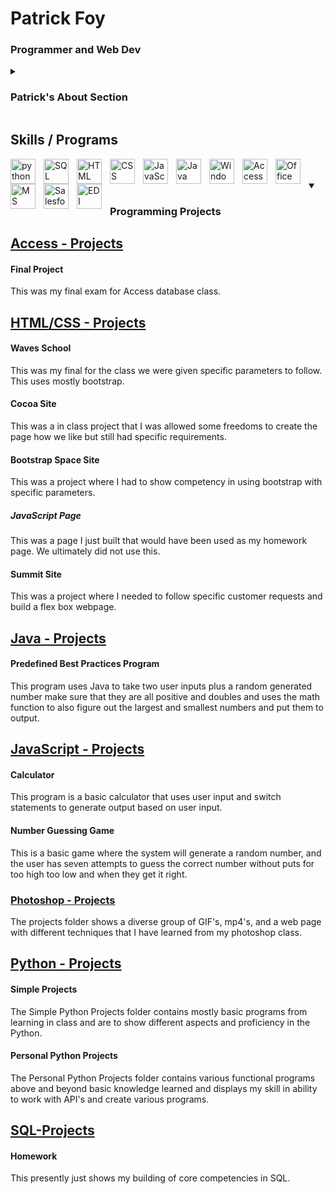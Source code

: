 # Patrick Foy

### Programmer and Web Dev

<details>
<summary><h3>Patrick's About Section</h3></summary>
My name is Patrick, and I am currently attending school at Des Moines Area Community College to get my associates degree in Computer Information Systems. I have been working in IT related fields for most of my career. I have done and learned a plethora of different industries, platforms, languages and systems and have always worked hard to overcome any challenges and worked to produce results that meet or exceed expectations.
</details>

## Skills / Programs

<img align="left" alt="python" width="40px" style="padding-right:10px;" src="https://img.icons8.com/?size=100&id=uLDrtp8o8zTG&format=png&color=000000" />
<img align="left" alt="SQL" width="40px" style="padding-right:10px;" src="https://img.icons8.com/?size=100&id=59952&format=png&color=000000" />
<img align="left" alt="HTML" width="40px" style="padding-right:10px;" src="https://img.icons8.com/?size=100&id=59916&format=png&color=000000" />
<img align="left" alt="CSS" width="40px" style="padding-right:10px;" src="https://img.icons8.com/?size=100&id=59898&format=png&color=000000" />
<img align="left" alt="JavaScript" width="40px" style="padding-right:10px;" src="https://img.icons8.com/?size=100&id=V6HShIzw21x7&format=png&color=000000" />
<img align="left" alt="Java" width="40px" style="padding-right:10px;" src="https://img.icons8.com/?size=100&id=FRRACRKRsw2s&format=png&color=000000" />
<img align="left" alt="Windows" width="40px" style="padding-right:10px;" src="https://img.icons8.com/?size=100&id=fk75RbGHNtqW&format=png&color=000000" />
<img align="left" alt="Access" width="40px" style="padding-right:10px;" src="https://img.icons8.com/?size=100&id=121160&format=png&color=000000" />
<img align="left" alt="Office 365" width="40px" style="padding-right:10px;" src="https://img.icons8.com/?size=100&id=6kZdxe7t8OL1&format=png&color=000000" />
<img align="left" alt="MS Dynamic" width="40px" style="padding-right:10px;" src="https://img.icons8.com/?size=100&id=TdZTMv5DI6kp&format=png&color=000000" />
<img align="left" alt="Salesforce" width="40px" style="padding-right:10px;" src="https://img.icons8.com/?size=100&id=38804&format=png&color=000000" />
<img align="left" alt="EDI" width="40px" style="padding-right:10px;" src="https://img.icons8.com/?size=100&id=8oiM2yih1bUd&format=png&color=000000" />

<br>
<br>

<details open>
<summary><h3>Programming Projects</h3></summary>

## [Access - Projects](https://github.com/Patricks-Hub/Access/tree/main/Projects/Final)

#### Final Project

This was my final exam for Access database class.

## [HTML/CSS - Projects](https://github.com/Patricks-Hub/HTML-CSS/tree/main/Projects)

#### Waves School

This was my final for the class we were given specific parameters to follow. This uses mostly bootstrap.

#### Cocoa Site

This was a in class project that I was allowed some freedoms to create the page how we like but still had specific requirements.

#### Bootstrap Space Site

This was a project where I had to show competency in using bootstrap with specific parameters.

##### JavaScript Page

This was a page I just built that would have been used as my homework page. We ultimately did not use this.

#### Summit Site

This was a project where I needed to follow specific customer requests and build a flex box webpage.

## [Java - Projects](https://github.com/Patricks-Hub/Java/tree/main/Project%20Files)

#### Predefined Best Practices Program

This program uses Java to take two user inputs plus a random generated number make sure that they are all positive and doubles and uses the math function to also figure out the largest and smallest numbers and put them to output.

## [JavaScript - Projects](https://github.com/Patricks-Hub/JavaScript/tree/main/Project%20Folder)

#### Calculator

This program is a basic calculator that uses user input and switch statements to generate output based on user input.

#### Number Guessing Game

This is a basic game where the system will generate a random number, and the user has seven attempts to guess the correct number without puts for too high too low and when they get it right.

### [Photoshop - Projects](https://github.com/Patricks-Hub/Photoshop/tree/main/Projects)

The projects folder shows a diverse group of GIF's, mp4's, and a web page with different techniques that I have learned from my photoshop class.

## [Python - Projects](https://github.com/Patricks-Hub/Python/tree/main)
#### Simple Projects

The Simple Python Projects folder contains mostly basic programs from learning in class and are to show different aspects and proficiency in the Python. 

#### Personal Python Projects

The Personal Python Projects folder contains various functional programs above and beyond basic knowledge learned and displays my skill in ability to work with API's and create various programs. 

## [SQL-Projects](https://github.com/Patricks-Hub/SQL/tree/main/Projects)

#### Homework

This presently just shows my building of core competencies in SQL.

</details>
